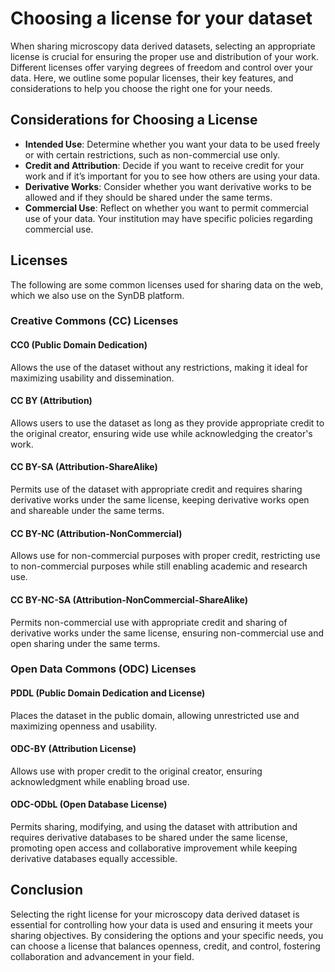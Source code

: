 # Choosing a license for your dataset

When sharing microscopy data derived datasets, selecting an appropriate license is crucial for ensuring the proper use and distribution of your work. Different licenses offer varying degrees of freedom and control over your data. Here, we outline some popular licenses, their key features, and considerations to help you choose the right one for your needs.

## Considerations for Choosing a License

- **Intended Use**: Determine whether you want your data to be used freely or with certain restrictions, such as non-commercial use only.
- **Credit and Attribution**: Decide if you want to receive credit for your work and if it’s important for you to see how others are using your data.
- **Derivative Works**: Consider whether you want derivative works to be allowed and if they should be shared under the same terms.
- **Commercial Use**: Reflect on whether you want to permit commercial use of your data. Your institution may have specific policies regarding commercial use.

## Licenses

The following are some common licenses used for sharing data on the web, which we also use on the SynDB platform.

### Creative Commons (CC) Licenses

#### CC0 (Public Domain Dedication)
Allows the use of the dataset without any restrictions, making it ideal for maximizing usability and dissemination.

#### CC BY (Attribution)
Allows users to use the dataset as long as they provide appropriate credit to the original creator, ensuring wide use while acknowledging the creator's work.

#### CC BY-SA (Attribution-ShareAlike)
Permits use of the dataset with appropriate credit and requires sharing derivative works under the same license, keeping derivative works open and shareable under the same terms.

#### CC BY-NC (Attribution-NonCommercial)
Allows use for non-commercial purposes with proper credit, restricting use to non-commercial purposes while still enabling academic and research use.

#### CC BY-NC-SA (Attribution-NonCommercial-ShareAlike)
Permits non-commercial use with appropriate credit and sharing of derivative works under the same license, ensuring non-commercial use and open sharing under the same terms.

### Open Data Commons (ODC) Licenses

#### PDDL (Public Domain Dedication and License)
Places the dataset in the public domain, allowing unrestricted use and maximizing openness and usability.

#### ODC-BY (Attribution License)
Allows use with proper credit to the original creator, ensuring acknowledgment while enabling broad use.

#### ODC-ODbL (Open Database License)
Permits sharing, modifying, and using the dataset with attribution and requires derivative databases to be shared under the same license, promoting open access and collaborative improvement while keeping derivative databases equally accessible.

## Conclusion

Selecting the right license for your microscopy data derived dataset is essential for controlling how your data is used and ensuring it meets your sharing objectives. By considering the options and your specific needs, you can choose a license that balances openness, credit, and control, fostering collaboration and advancement in your field.
